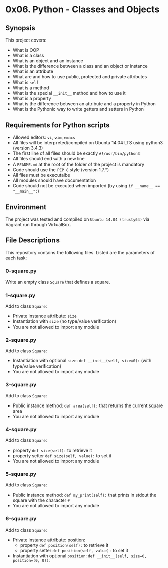 # 0x06. Python - Classes and Objects

## Synopsis
This project covers:
* What is OOP
* What is a class
* What is an object and an instance
* What is the difference between a class and an object or instance
* What is an attribute
* What are and how to use public, protected and private attributes
* What is `self`
* What is a method
* What is the special `__init__` method and how to use it
* What is a property
* What is the difference between an attribute and a property in Python
* What is the Pythonic way to write getters and setters in Python

## Requirements for Python scripts
* Allowed editors: `vi`, `vim`, `emacs`
* All files will be interpreted/compiled on Ubuntu 14.04 LTS using python3 (version 3.4.3)
* The first line of all files should be exactly `#!/usr/bin/python3`
* All files should end with a new line
* A `README.md` at the root of the folder of the project is mandatory
* Code should use the `PEP 8` style (version 1.7.*)
* All files must be executalbe
* All modules should have documentation
* Code should not be executed when imported (by using `if __name__ == "__main__":`)

## Environment
The project was tested and compiled on `Ubuntu 14.04 (trusty64)` via Vagrant run through VirtualBox.

## File Descriptions
This repository contains the following files. Listed are the parameters of each task:

### 0-square.py

Write an empty class `Square` that defines a square.

### 1-square.py

Add to class `Square`:

* Private instance attribute: `size`
* Instantiation with `size` (no type/value verification)
* You are not allowed to import any module

### 2-square.py

Add to class `Square`:

* Instantiation with optional `size`: `def __init__(self, size=0):` (with type/value verification)
* You are not allowed to import any module

### 3-square.py

Add to class `Square`:

* Public instance method: `def area(self):` that returns the current square area
* You are not allowed to import any module

### 4-square.py

Add to class `Square`:

* property `def size(self):` to retrieve it
* property setter `def size(self, value):` to set it
* You are not allowed to import any module

### 5-square.py

Add to class `Square`:

* Public instance method: `def my_print(self):` that prints in stdout the square with the character `#`
* You are not allowed to import any module

### 6-square.py

Add to class `Square`:

* Private instance attribute: position:
  * property `def position(self):` to retrieve it
  * property setter `def position(self, value):` to set it
* Instantiation with optional `position`: `def __init__(self, size=0, position=(0, 0)):`
